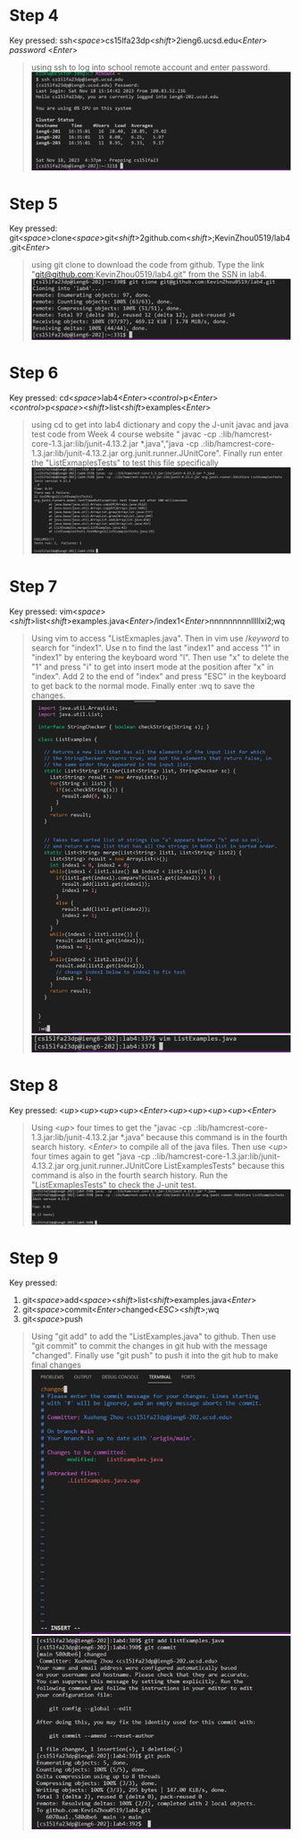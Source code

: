 # Step 4
Key pressed: ssh<*space*>cs15lfa23dp<*shift*>2ieng6.ucsd.edu<*Enter*> *password* <*Enter*>
>using ssh to log into school remote account and enter password.
![step4](lab4-4.png)

# Step 5
Key pressed: git<*space*>clone<*space*>git<*shift*>2github.com<*shift*>;KevinZhou0519/lab4.git<*Enter*>
>using git clone to download the code from github. Type the link "git@github.com:KevinZhou0519/lab4.git" from the SSN in lab4.
![step5](lab4-5.png)

# Step 6
Key pressed: cd<*space*>lab4<*Enter*><*control*>p<*Enter*><*control*>p<*space*><*shift*>list<*shift*>examples<*Enter*>
>using cd to get into lab4 dictionary and copy the J-unit javac and java test code from Week 4 course website " javac -cp .:lib/hamcrest-core-1.3.jar:lib/junit-4.13.2.jar *.java","java -cp .:lib/hamcrest-core-1.3.jar:lib/junit-4.13.2.jar org.junit.runner.JUnitCore". Finally run enter the "ListExmaplesTests" to test this file specifically
![step6](lab4-6.png)

# Step 7
Key pressed: vim<*space*><*shift*>list<*shift*>examples.java<*Enter*>/index1<*Enter*>nnnnnnnnnlllllxi2<ESC><shift>;wq
>Using vim to access "ListExmaples.java". Then in vim use /*keyword* to search for "index1". Use n to find the last "index1" and access "1" in "index1" by entering the keyboard word "l". Then use "x" to delete the "1" and press "i" to get into insert mode at the position after "x" in "index". Add 2 to the end of "index" and press "ESC" in the keyboard to get back to the normal mode. Finally enter :wq to save the changes.
![lab4-7-1](lab4-7-11.png)
![lab4-7-2](lab4-7-2.png)

# Step 8
Key pressed: <*up*><*up*><*up*><*up*><*Enter*><*up*><*up*><*up*><*up*><*Enter*>
>Using <*up*> four times to get the "javac -cp .:lib/hamcrest-core-1.3.jar:lib/junit-4.13.2.jar *.java" because this command is in the fourth search history. <*Enter*> to compile all of the java files. Then use <*up*> four times again to get "java -cp .:lib/hamcrest-core-1.3.jar:lib/junit-4.13.2.jar org.junit.runner.JUnitCore ListExamplesTests" because this command is also in the fourth search history. Run the "ListExmaplesTests" to check the J-unit test.
![step8](lab4-8.png)

# Step 9
Key pressed: 
1. git<*space*>add<*space*><*shift*>list<*shift*>examples.java<*Enter*>
3. git<*space*>commit<*Enter*>changed<*ESC*><*shift*>;wq
4. git<*space*>push
>Using "git add" to add the "ListExamples.java" to github. Then use "git commit" to commit the changes in git hub with the message "changed". Finally use "git push" to push it into the git hub to make final changes
![step91](lab4-9-1.png)
>![step92](lab4-9-2.png)
